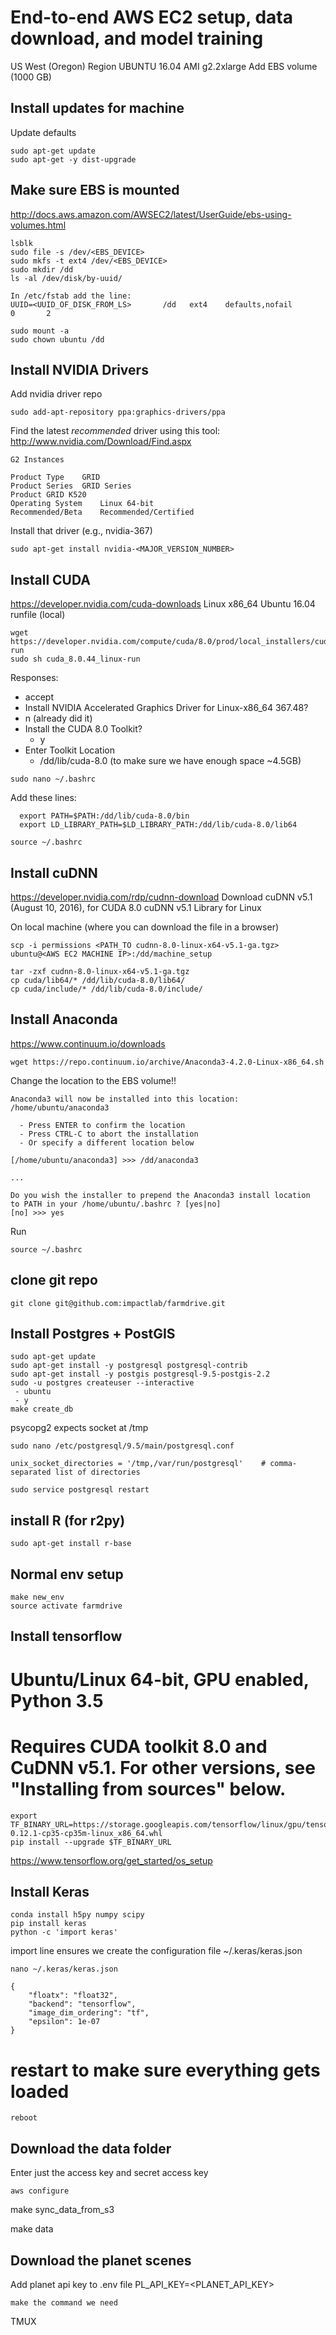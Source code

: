 # End-to-end AWS EC2 setup, data download, and model training

US West (Oregon) Region
UBUNTU 16.04 AMI
g2.2xlarge
Add EBS volume (1000 GB)

## Install updates for machine
Update defaults

```
sudo apt-get update
sudo apt-get -y dist-upgrade
```

## Make sure EBS is mounted
http://docs.aws.amazon.com/AWSEC2/latest/UserGuide/ebs-using-volumes.html
```
lsblk
sudo file -s /dev/<EBS_DEVICE>
sudo mkfs -t ext4 /dev/<EBS_DEVICE>
sudo mkdir /dd
ls -al /dev/disk/by-uuid/

In /etc/fstab add the line:
UUID=<UUID_OF_DISK_FROM_LS>       /dd   ext4    defaults,nofail        0       2

sudo mount -a
sudo chown ubuntu /dd
```

## Install NVIDIA Drivers

Add nvidia driver repo
```
sudo add-apt-repository ppa:graphics-drivers/ppa
```

Find the latest _recommended_ driver using this tool:
http://www.nvidia.com/Download/Find.aspx
```
G2 Instances

Product Type	GRID
Product Series	GRID Series
Product	GRID K520
Operating System	Linux 64-bit
Recommended/Beta	Recommended/Certified
```

Install that driver (e.g., nvidia-367)
```
sudo apt-get install nvidia-<MAJOR_VERSION_NUMBER>
```

## Install CUDA
https://developer.nvidia.com/cuda-downloads
Linux
x86_64
Ubuntu
16.04
runfile (local)

```
wget https://developer.nvidia.com/compute/cuda/8.0/prod/local_installers/cuda_8.0.44_linux-run
sudo sh cuda_8.0.44_linux-run
```
Responses:
 - accept
 - Install NVIDIA Accelerated Graphics Driver for Linux-x86_64 367.48?
  - n (already did it)
- Install the CUDA 8.0 Toolkit?
  - y
- Enter Toolkit Location
  - /dd/lib/cuda-8.0 (to make sure we have enough space ~4.5GB)

```sudo nano ~/.bashrc```

Add these lines:

```
  export PATH=$PATH:/dd/lib/cuda-8.0/bin
  export LD_LIBRARY_PATH=$LD_LIBRARY_PATH:/dd/lib/cuda-8.0/lib64
```

```
source ~/.bashrc
```


## Install cuDNN
https://developer.nvidia.com/rdp/cudnn-download
Download cuDNN v5.1 (August 10, 2016), for CUDA 8.0
cuDNN v5.1 Library for Linux

On local machine (where you can download the file in a browser)
```
scp -i permissions <PATH_TO cudnn-8.0-linux-x64-v5.1-ga.tgz> ubuntu@<AWS EC2 MACHINE IP>:/dd/machine_setup
```

```
tar -zxf cudnn-8.0-linux-x64-v5.1-ga.tgz
cp cuda/lib64/* /dd/lib/cuda-8.0/lib64/
cp cuda/include/* /dd/lib/cuda-8.0/include/
```

## Install Anaconda
https://www.continuum.io/downloads
```
wget https://repo.continuum.io/archive/Anaconda3-4.2.0-Linux-x86_64.sh
```

Change the location to the EBS volume!!
```
Anaconda3 will now be installed into this location:
/home/ubuntu/anaconda3

  - Press ENTER to confirm the location
  - Press CTRL-C to abort the installation
  - Or specify a different location below

[/home/ubuntu/anaconda3] >>> /dd/anaconda3

...

Do you wish the installer to prepend the Anaconda3 install location
to PATH in your /home/ubuntu/.bashrc ? [yes|no]
[no] >>> yes

```

Run

```
source ~/.bashrc
```

## clone git repo
```
git clone git@github.com:impactlab/farmdrive.git
```

## Install Postgres + PostGIS

```
sudo apt-get update
sudo apt-get install -y postgresql postgresql-contrib
sudo apt-get install -y postgis postgresql-9.5-postgis-2.2
sudo -u postgres createuser --interactive
 - ubuntu
 - y
make create_db
```

psycopg2 expects socket at /tmp

```
sudo nano /etc/postgresql/9.5/main/postgresql.conf

unix_socket_directories = '/tmp,/var/run/postgresql'    # comma-separated list of directories
```

```
sudo service postgresql restart
```


## install R (for r2py)
```
sudo apt-get install r-base
```

## Normal env setup
```
make new_env
source activate farmdrive
```

## Install tensorflow

# Ubuntu/Linux 64-bit, GPU enabled, Python 3.5
# Requires CUDA toolkit 8.0 and CuDNN v5.1. For other versions, see "Installing from sources" below.

```
export TF_BINARY_URL=https://storage.googleapis.com/tensorflow/linux/gpu/tensorflow_gpu-0.12.1-cp35-cp35m-linux_x86_64.whl
pip install --upgrade $TF_BINARY_URL
```


https://www.tensorflow.org/get_started/os_setup

## Install Keras
```
conda install h5py numpy scipy
pip install keras
python -c 'import keras'
```

import line ensures we create the configuration file ~/.keras/keras.json

```
nano ~/.keras/keras.json
```

```
{
    "floatx": "float32",
    "backend": "tensorflow",
    "image_dim_ordering": "tf",
    "epsilon": 1e-07
}
```

# restart to make sure everything gets loaded
```
reboot
```

## Download the data folder
Enter just the access key and secret access key
```
aws configure
```

make sync_data_from_s3

make data

## Download the planet scenes
Add planet api key to .env file
PL_API_KEY=<PLANET_API_KEY>

```
make the command we need
```


TMUX
